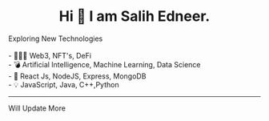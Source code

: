 <center><h1> Hi 👋 I am Salih Edneer. </h1></center>
Exploring New Technologies
<br><br>
- 👨🏽‍💻  Web3, NFT's, DeFi <br>
- 💣  Artificial Intelligence, Machine Learning, Data Science <br>
- 🔫  React Js, NodeJS, Express, MongoDB <br>
- 💡  JavaScript, Java, C++,Python


---


<detail>Will Update More<br>
 </details>
